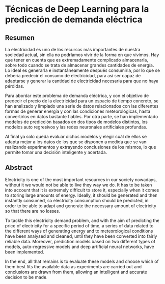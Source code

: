 # Técnicas de Deep Learning para la predicción de demanda eléctrica
## Resumen
La electricidad es uno de los recursos más importantes de nuestra sociedad actual, sin ella 
no podríamos vivir de la forma en que vivimos. Hay que tener en cuenta que es 
extremadamente complicado almacenarla, sobre todo cuando se trata de almacenar grandes 
cantidades de energía. Lo ideal es generarla e instantáneamente después consumirla, por lo 
que se debería predecir el consumo de electricidad, para así ser capaz de adaptarse y generar 
la cantidad de electricidad necesaria para que no haya pérdidas.  

Para abordar este problema de demanda eléctrica, y con el objetivo de predecir el precio 
de la electricidad para un espacio de tiempo concreto, se han analizado y limpiado una serie de 
datos relacionados con las diferentes formas de generar energía y con las condiciones 
meteorológicas, hasta convertirlos en datos bastante fiables. Por otra parte, se han 
implementado modelos de predicción basados en dos tipos de modelos distintos, los modelos 
auto regresivos y las redes neuronales artificiales profundas.    

Al final ya solo queda evaluar dichos modelos y elegir cuál de ellos se adapta mejor a los 
datos de los que se disponen a medida que se van realizando experimentos y extrayendo 
conclusiones de los mismos, lo que permite tomar una decisión inteligente y acertada.

## Abstract
Electricity is one of the most important resources in our society nowadays, without it we
would not be able to live they way we do. It has to be taken into account that it is extremely 
difficult to store it, especially when it comes to storing large amounts of energy. Ideally, it 
should be generated and then instantly consumed, so electricity consumption should be 
predicted, in order to be able to adapt and generate the necessary amount of electricity so 
that there are no losses. 

To tackle this electricity demand problem, and with the aim of predicting the price of 
electricity for a specific period of time, a series of data related to the different ways of 
generating energy and to meteorological conditions have been analysed and cleaned, until 
they have been converted into fairly reliable data. Moreover, prediction models based on two 
different types of models, auto-regressive models and deep artificial neural networks, have 
been implemented. 

In the end, all that remains is to evaluate these models and choose which of them best fits 
the available data as experiments are carried out and conclusions are drawn from them, 
allowing an intelligent and accurate decision to be made.
